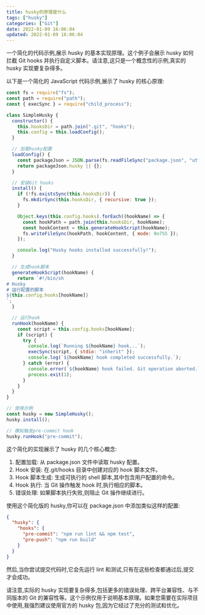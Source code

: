 ```yaml
---
title: husky的原理是什么
tags: ["husky"]
categories: ["Git"]
date: 2022-01-09 16:06:04
updated: 2022-01-09 16:06:04
---
```


一个简化的代码示例,展示 husky 的基本实现原理。这个例子会展示 husky 如何拦截 Git hooks 并执行自定义脚本。请注意,这只是一个概念性的示例,真实的 husky 实现要复杂得多。

以下是一个简化的 JavaScript 代码示例,展示了 husky 的核心原理:

```javascript
const fs = require("fs");
const path = require("path");
const { execSync } = require("child_process");

class SimpleHusky {
  constructor() {
    this.hooksDir = path.join(".git", "hooks");
    this.config = this.loadConfig();
  }

  // 加载husky配置
  loadConfig() {
    const packageJson = JSON.parse(fs.readFileSync("package.json", "utf8"));
    return packageJson.husky || {};
  }

  // 安装Git hooks
  install() {
    if (!fs.existsSync(this.hooksDir)) {
      fs.mkdirSync(this.hooksDir, { recursive: true });
    }

    Object.keys(this.config.hooks).forEach((hookName) => {
      const hookPath = path.join(this.hooksDir, hookName);
      const hookContent = this.generateHookScript(hookName);
      fs.writeFileSync(hookPath, hookContent, { mode: 0o755 });
    });

    console.log("Husky hooks installed successfully!");
  }

  // 生成hook脚本
  generateHookScript(hookName) {
    return `#!/bin/sh
# Husky
# 运行配置的脚本
${this.config.hooks[hookName]}
`;
  }

  // 运行hook
  runHook(hookName) {
    const script = this.config.hooks[hookName];
    if (script) {
      try {
        console.log(`Running ${hookName} hook...`);
        execSync(script, { stdio: "inherit" });
        console.log(`${hookName} hook completed successfully.`);
      } catch (error) {
        console.error(`${hookName} hook failed. Git operation aborted.`);
        process.exit(1);
      }
    }
  }
}

// 使用示例
const husky = new SimpleHusky();
husky.install();

// 模拟触发pre-commit hook
husky.runHook("pre-commit");
```

这个简化的实现展示了 husky 的几个核心概念:

1. 配置加载: 从 package.json 文件中读取 husky 配置。
2. Hook 安装: 在.git/hooks 目录中创建对应的 hook 脚本文件。
3. Hook 脚本生成: 生成可执行的 shell 脚本,其中包含用户配置的命令。
4. Hook 执行: 当 Git 操作触发 hook 时,执行相应的脚本。
5. 错误处理: 如果脚本执行失败,则阻止 Git 操作继续进行。

使用这个简化版的 husky,你可以在 package.json 中添加类似这样的配置:

```json
{
  "husky": {
    "hooks": {
      "pre-commit": "npm run lint && npm test",
      "pre-push": "npm run build"
    }
  }
}
```

然后,当你尝试提交代码时,它会先运行 lint 和测试,只有在这些检查都通过后,提交才会成功。

请注意,实际的 husky 实现要复杂得多,包括更多的错误处理、跨平台兼容性、与不同版本的 Git 的兼容性等。这个示例仅用于说明基本原理。如果您需要在实际项目中使用,我强烈建议使用官方的 husky 包,因为它经过了充分的测试和优化。
